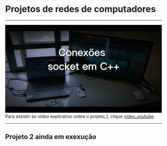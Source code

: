 # Projetos de redes de computadores

----
![Thumbnail do Vídeo](./projeto_1/thumbnail.jpg)
Para assistir ao vídeo explicativo sobre o projeto_1, clique [video_youtube](https://www.youtube.com/watch?v=qt7NFXhU74o).

---
## Projeto 2 ainda em exexução